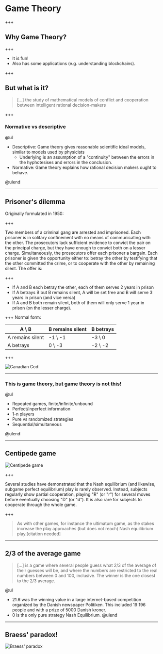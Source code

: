 # Game Theory 

+++ 

## Why Game Theory?

+++

* It is fun!
* Also has some applications (e.g. understanding blockchains). 

+++

## But what is it?

> [...] the study of mathematical models of conflict and cooperation between intelligent rational decision-makers

+++

### Normative vs descriptive

@ul

- Descriptive: Game theory gives reasonable scientific ideal models, similar to models used by physicists
  + Underlying is an assumption of a "continuity" between the errors in the hyphotesises and errors in the conclusion.
- Normative: Game theory explains how rational decision makers ought to behave. 

@ulend

---

## Prisoner's dilemma

Originally formulated in 1950:

+++

Two members of a criminal gang are arrested and imprisoned. Each prisoner is in solitary confinement with no means of communicating with the other. The prosecutors lack sufficient evidence to convict the pair on the principal charge, but they have enough to convict both on a lesser charge. Simultaneously, the prosecutors offer each prisoner a bargain. Each prisoner is given the opportunity either to: betray the other by testifying that the other committed the crime, or to cooperate with the other by remaining silent. The offer is:

+++

* If A and B each betray the other, each of them serves 2 years in prison
* If A betrays B but B remains silent, A will be set free and B will serve 3 years in prison (and vice versa)
* If A and B both remain silent, both of them will only serve 1 year in prison (on the lesser charge).

+++
Normal form:

| A \ B            | B remains silent | B betrays |
|------------------|------------------|-----------|
| A remains silent | -1 \ -1          | -3 \ 0    | 
| A betrays        | 0 \ -3           | -2 \ -2   |


+++

![Canadian Cod](https://upload.wikimedia.org/wikipedia/commons/thumb/5/54/Surexploitation_morue_surp%C3%AAcheEn.jpg/613px-Surexploitation_morue_surp%C3%AAcheEn.jpg)

---

### This is game theory, but game theory is not this!

@ul 

* Repeated games, finite/infinite/unbound
* Perfect/inperfect information
* 1-n players
* Pure vs randomized strategies
* Sequential/simultaneous

@ulend

---

## Centipede game
 
![Centipede game](https://upload.wikimedia.org/wikipedia/commons/thumb/6/68/Centipede_game.png/800px-Centipede_game.png)

+++

Several studies have demonstrated that the Nash equilibrium (and likewise, subgame perfect equilibrium) play is rarely observed. Instead, subjects regularly show partial cooperation, playing "R" (or "r") for several moves before eventually choosing "D" (or "d"). It is also rare for subjects to cooperate through the whole game.

+++ 

> As with other games, for instance the ultimatum game, as the stakes increase the play approaches (but does not reach) Nash equilibrium play.[citation needed]

---

## 2/3 of the average game

> [...] is a game where several people guess what 2/3 of the average of their guesses will be, and where the numbers are restricted to the real numbers between 0 and 100, inclusive. The winner is the one closest to the 2/3 average.
 

@ul
* 21.6 was the winning value in a large internet-based competition organized by the Danish newspaper Politiken. This included 19 196 people and with a prize of 5000 Danish kroner.
* 0 is the only pure strategy Nash Equilibrium.
@ulend

---

## Braess' paradox!

![Braess' paradox](https://upload.wikimedia.org/wikipedia/commons/0/01/Braess_paradox_road_example.svg)
